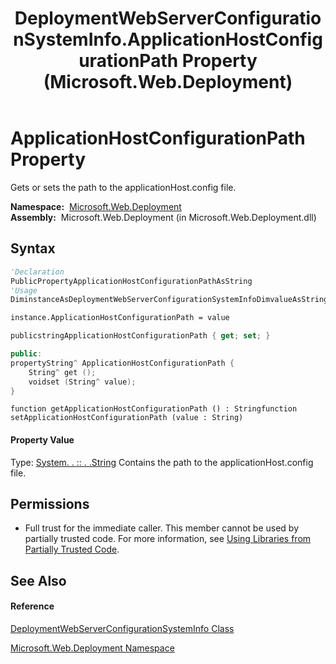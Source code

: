 ﻿---
title: DeploymentWebServerConfigurationSystemInfo.ApplicationHostConfigurationPath Property  (Microsoft.Web.Deployment)
TOCTitle: ApplicationHostConfigurationPath Property
ms:assetid: P:Microsoft.Web.Deployment.DeploymentWebServerConfigurationSystemInfo.ApplicationHostConfigurationPath
ms:mtpsurl: https://msdn.microsoft.com/en-us/library/microsoft.web.deployment.deploymentwebserverconfigurationsysteminfo.applicationhostconfigurationpath(v=VS.90)
ms:contentKeyID: 22754078
ms.date: 05/02/2012
mtps_version: v=VS.90
f1_keywords:
- Microsoft.Web.Deployment.DeploymentWebServerConfigurationSystemInfo.ApplicationHostConfigurationPath
- Microsoft.Web.Deployment.DeploymentWebServerConfigurationSystemInfo.get_ApplicationHostConfigurationPath
- Microsoft.Web.Deployment.DeploymentWebServerConfigurationSystemInfo.set_ApplicationHostConfigurationPath
dev_langs:
- CSharp
- JScript
- VB
- c++
api_location:
- Microsoft.Web.Deployment.dll
api_name:
- Microsoft.Web.Deployment.DeploymentWebServerConfigurationSystemInfo.ApplicationHostConfigurationPath
- Microsoft.Web.Deployment.DeploymentWebServerConfigurationSystemInfo.get_ApplicationHostConfigurationPath
- Microsoft.Web.Deployment.DeploymentWebServerConfigurationSystemInfo.set_ApplicationHostConfigurationPath
api_type:
- Managed
topic_type:
- apiref
- kbSyntax
product_family_name: VS
ROBOTS: INDEX,FOLLOW
---

# ApplicationHostConfigurationPath Property

Gets or sets the path to the applicationHost.config file.

**Namespace:**  [Microsoft.Web.Deployment](microsoft-web-deployment-namespace.md)  
**Assembly:**  Microsoft.Web.Deployment (in Microsoft.Web.Deployment.dll)

## Syntax

``` vb
'Declaration
PublicPropertyApplicationHostConfigurationPathAsString
'Usage
DiminstanceAsDeploymentWebServerConfigurationSystemInfoDimvalueAsStringvalue = instance.ApplicationHostConfigurationPath

instance.ApplicationHostConfigurationPath = value
```

``` csharp
publicstringApplicationHostConfigurationPath { get; set; }
```

``` c++
public:
propertyString^ ApplicationHostConfigurationPath {
    String^ get ();
    voidset (String^ value);
}
```

``` jscript
function getApplicationHostConfigurationPath () : Stringfunction setApplicationHostConfigurationPath (value : String)
```

#### Property Value

Type: [System. . :: . .String](https://msdn.microsoft.com/en-us/library/s1wwdcbf\(v=vs.90\))  
Contains the path to the applicationHost.config file.  

## Permissions

  - Full trust for the immediate caller. This member cannot be used by partially trusted code. For more information, see [Using Libraries from Partially Trusted Code](https://msdn.microsoft.com/en-us/library/8skskf63\(v=vs.90\)).

## See Also

#### Reference

[DeploymentWebServerConfigurationSystemInfo Class](deploymentwebserverconfigurationsysteminfo-class-microsoft-web-deployment.md)

[Microsoft.Web.Deployment Namespace](microsoft-web-deployment-namespace.md)

